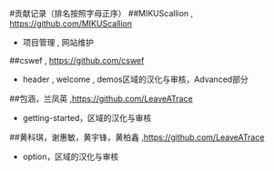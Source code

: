 #贡献记录（排名按照字母正序）
##MIKUScallion , <https://github.com/MIKUScallion>
* 项目管理 , 网站维护

##cswef , <https://github.com/cswef>
* header , welcome , demos区域的汉化与审核，Advanced部分

##包涵，兰凤英 ,<https://github.com/LeaveATrace>
* getting-started，区域的汉化与审核

##黄科琪，谢惠敏，黄宇锋，黄柏鑫 ,<https://github.com/LeaveATrace>
* option，区域的汉化与审核

